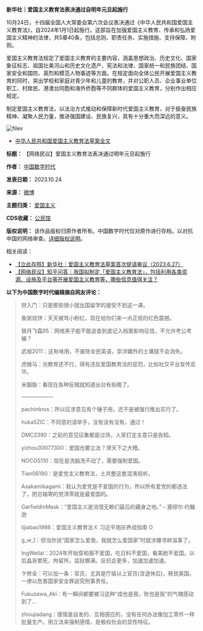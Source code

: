 **新华社｜爱国主义教育法表决通过自明年元旦起施行** 


10月24日，十四届全国人大常委会第六次会议表决通过《中华人民共和国爱国主义教育法》，自2024年1月1日起施行。这部旨在加强爱国主义教育、传承和弘扬爱国主义精神的法律，共5章40条，包括总则、职责任务、实施措施、支持保障、附则。


爱国主义教育法规定了爱国主义教育的主要内容，涵盖思想政治、历史文化、国家象征标志、祖国壮美河山和历史文化遗产、宪法和法律、国家统一和民族团结、国家安全和国防、英烈和模范人物事迹等方面。在规定面向全体公民开展爱国主义教育的同时，突出学校和家庭对青少年和儿童的教育，并对公职人员、企业事业单位职工、村居民、港澳台同胞和海外侨胞等不同群体的爱国主义教育，分别作出相应规定。　　　


制定爱国主义教育法，以法治方式推动和保障新时代爱国主义教育，对于振奋民族精神、凝聚人民力量，推进强国建设、民族复兴，具有十分重大而深远的意义。


![filev](https://chinadigitaltimes.net/chinese/files/2023/10/image-1698143564133.png)


* [中华人民共和国爱国主义教育法草案全文](https://npcobserver.com/wp-content/uploads/2023/06/Patriotic-Education-Law-Draft.pdf "中华人民共和国爱国主义教育法草案全文")




**标题：** 【网络民议】爱国主义教育法表决通过明年元旦起施行  

**作者：** [中国数字时代](https://chinadigitaltimes.net/space/中国数字时代)  

**发表日期：** 2023.10.24  

**来源：** [微博](https://weibo.com/1699432410/NpkZ5yegk)  

**主题归类：** [爱国主义](https://chinadigitaltimes.net/space/爱国主义)  

**CDS收藏：** [公民馆](https://chinadigitaltimes.net/space/%E5%85%AC%E6%B0%91%E9%A6%86)  

**版权说明：** 该作品版权归原作者所有。中国数字时代仅对原作进行存档，以对抗中国的网络审查。[详细版权说明](https://chinadigitaltimes.net/chinese/copyright)。


相关阅读：


* [【立此存照】新华社｜爱国主义教育法草案首次提请审议（2023.6.27）](https://chinadigitaltimes.net/chinese/697589.html "【立此存照】新华社｜爱国主义教育法草案首次提请审议（2023.6.27）")
* [【网络民议】知乎问答｜我国拟制定「爱国主义教育法」，包括利用各类资源、设施及平台等开展爱国主义教育等，哪些信息值得关注？](https://chinadigitaltimes.net/chinese/697652.html "【网络民议】知乎问答｜我国拟制定「爱国主义教育法」，包括利用各类资源、设施及平台等开展爱国主义教育等，哪些信息值得关注？")


**以下为中国数字时代编辑摘自网友评论：** 



> 
> 财入门：只是那些很小就出国留学的接受不到这一课。
> 
> 
> 鱼粥烧饼：天天被骂小粉红，现在给你们来一点正规的红色震撼。
> 
> 
> 银月飞霜95：网络黑子能不能追查到底记入档案影响征信，不允许考公考编？
> 
> 
> 武祖2011：这有啥用，不废除全民英语，崇洋媚外的土壤就不会消失。
> 
> 
> 虎猴马：光教育还不行，得有违反爱国教育法的惩罚，比如社交平台宣传反华。
> 
> 
> 米胭脂：看现在各种反贼就知道出台有些晚了。
> 
> 
> ——————
> 
> 
> pachinbros：所以征求意见有个锤子用，还不是被强行推出实行了。
> 
> 
> huka5ZIC：不同意的请举手，没有没有没有，通过！
> 
> 
> DMC2390：之前的意见征集都是过场，人家打定主意只是告知。
> 
> 
> yizhou30077300：爱国也要立法？滑天下之大稽。
> 
> 
> NOCOS110：现在是洗脑洗不动了，需要强制爱国。
> 
> 
> Tian06190：是爱党主义教育法，土共整这套混淆视听。
> 
> 
> Asakamikagami：我认为爱党是不爱国的行为，所以所有爱党的都违法了，把总输寄的党清零就是最爱国的。
> 
> 
> GarfieldinMask：”爱国主义是流氓无赖们最后的藏身之地。” – 塞缪尔·约翰逊
> 
> 
> lijiabao1998：爱国主义教育法Ｘ 习近平炮灰养成指南 O
> 
> 
> g\_w\_1：但当你说“国家怎么爱我，我就怎么爱国家”时就涉嫌寻衅滋事了。
> 
> 
> IngWeilai：2024年开始穿和服不爱国，吃日料不爱国，看美剧不爱国。以后晶哥累死，拘留所，监狱爆满。反抗会更多，加速加速加速。
> 
> 
> 卞修全：可以加一条：官员，尤其是厅级以上官员(含退休后)，移民美国，一律以危害国家安全罪追究刑事责任。
> 
> 
> Fukuzawa\_Aki：有一瞬间都要被习这种“成也是我，败也是我”的气魄感动到了…
> 
> 
> zhoujiadang：感情是自发的、互相感应的，没有任何办法像加工零件一样批量生产。用立法来强制感情，是极权社会的显性特征。
> 
> 
> 

